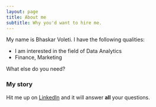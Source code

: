 ```yaml
---
layout: page
title: About me
subtitle: Why you'd want to hire me.
---
```


My name is Bhaskar Voleti. I have the following qualities:

- I am interested in the field of Data Analytics
- Finance, Marketing

What else do you need?

### My story

Hit me up on [LinkedIn](https://www.linkedin.com/in/bhaskar-voleti-profile/) and it will answer **all** your questions.
